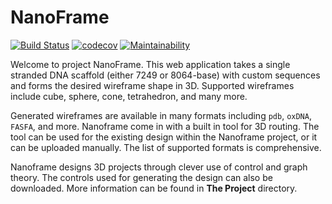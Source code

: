 # NanoFrame
[![Build Status](https://app.travis-ci.com/tilabberkeley/nanoframe.svg?branch=master)](https://app.travis-ci.com/tilabberkeley/nanoframe)
[![codecov](https://codecov.io/gh/tilabberkeley/nanoframe/branch/master/graph/badge.svg?token=0ZA6VAYVET)](https://codecov.io/gh/tilabberkeley/nanoframe)
[![Maintainability](https://api.codeclimate.com/v1/badges/a7c3b1796ed55dff5f27/maintainability)](https://codeclimate.com/github/tilabberkeley/nanoframe/maintainability)

Welcome to project NanoFrame. This web application takes a single stranded DNA scaffold 
(either 7249 or 8064-base) with custom sequences and forms the desired wireframe shape in 3D. 
Supported wireframes include cube, sphere, cone, tetrahedron, and many more. 

Generated wireframes are available in many formats including `pdb`, `oxDNA`, `FASFA`, and more. Nanoframe
come in with a built in tool for 3D routing. The tool can be used for the existing design within the Nanoframe
project, or it can be uploaded manually. The list of supported formats is comprehensive.

Nanoframe designs 3D projects through clever use of control and graph theory. The controls used for generating
the design can also be downloaded. More information can be found in **The Project** directory. 
